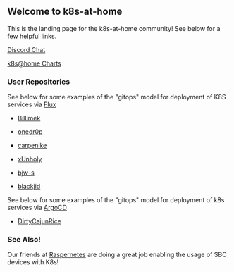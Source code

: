 ## Welcome to k8s-at-home

This is the landing page for the k8s-at-home community! See below for a few helpful links.

[Discord Chat](https://discord.gg/Yv2gzFy) 

[k8s@home Charts](https://github.com/k8s-at-home/charts)

### User Repositories

See below for some examples of the "gitops" model for deployment of K8S services via [Flux](https://fluxcd.io/)

- [Billimek](https://github.com/billimek/k8s-gitops)

- [onedr0p](https://github.com/onedr0p/k3s-gitops) 

- [carpenike](https://github.com/carpenike/k8s-gitops) 

- [xUnholy](https://github.com/raspbernetes/k8s-gitops/)

- [bjw-s](https://github.com/bjw-s/k8s-gitops/) 

- [blackjid](https://github.com/blackjid/k8s-gitops/) 

See below for some examples of the "gitops" model for deployment of k8s services via [ArgoCD](https://argoproj.github.io/argo-cd/)

- [DirtyCajunRice](https://github.com/DirtyCajunRice/GitOps-Argo-CD)

### See Also!

Our friends at [Raspernetes](https://raspbernetes.github.io/) are doing a great job enabling the usage of SBC devices with K8s!
